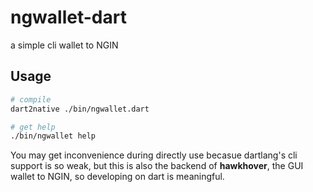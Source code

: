 # ngwallet-dart

a simple cli wallet to NGIN

## Usage

```bash
# compile
dart2native ./bin/ngwallet.dart

# get help
./bin/ngwallet help

```

You may get inconvenience during directly use becasue dartlang's cli support is so weak, but this is also the backend of **hawkhover**, the GUI wallet to NGIN, so developing on dart is meaningful.
